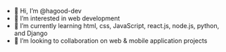 - 👋 Hi, I’m @hagood-dev
- 👀 I’m interested in web development
- 🌱 I’m currently learning html, css, JavaScript, react.js, node.js, python, and Django
- 💞️ I’m looking to collaboration on web & mobile application projects

<!---
hnidmd/hnidmd is a ✨ special ✨ repository because its `README.md` (this file) appears on your GitHub profile.
You can click the Preview link to take a look at your changes.
--->
